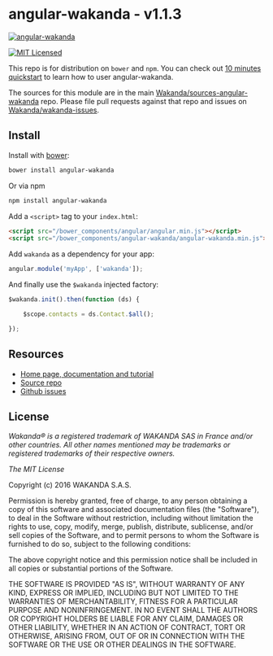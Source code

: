 # angular-wakanda - v1.1.3

[![ angular-wakanda ](https://wakanda.github.io/angular-wakanda/images/angular-wakanda.png)](https://wakanda.github.io/angular-wakanda/)

[![MIT Licensed](http://img.shields.io/badge/license-MIT-blue.svg?style=flat)](#license)

This repo is for distribution on `bower` and `npm`. You can check out [10 minutes quickstart](http://wakanda.github.io/angular-wakanda/#/doc/quickstart) to learn how to user angular-wakanda.

The sources for this module are in the main [Wakanda/sources-angular-wakanda](https://github.com/Wakanda/sources-angular-wakanda) repo. Please file pull requests against that repo and issues on  [Wakanda/wakanda-issues](https://github.com/Wakanda/wakanda-issues/labels/Angular-Wakanda).


## Install

Install with [bower](http://bower.io):

```bash
bower install angular-wakanda
```

Or via npm

```bash
npm install angular-wakanda
```

Add a `<script>` tag to your `index.html`:

```html
<script src="/bower_components/angular/angular.min.js"></script>
<script src="/bower_components/angular-wakanda/angular-wakanda.min.js"></script>
```

Add `wakanda` as a dependency for your app:

```javascript
angular.module('myApp', ['wakanda']);
```

And finally use the `$wakanda` injected factory:

```javascript
$wakanda.init().then(function (ds) {

	$scope.contacts = ds.Contact.$all();

});
```

## Resources

* [Home page, documentation and tutorial](https://wakanda.github.io/angular-wakanda/)
* [Source repo](https://github.com/Wakanda/sources-angular-wakanda)
* [Github issues](https://github.com/Wakanda/wakanda-issues/labels/Angular-Wakanda)

## License

*Wakanda® is a registered trademark of WAKANDA SAS in France and/or other countries. All other names mentioned may be trademarks or registered trademarks of their respective owners.*

*The MIT License*

Copyright (c) 2016 WAKANDA S.A.S.

Permission is hereby granted, free of charge, to any person obtaining a copy of this software and associated documentation files (the "Software"), to deal in the Software without restriction, including without limitation the rights to use, copy, modify, merge, publish, distribute, sublicense, and/or sell copies of the Software, and to permit persons to whom the Software is furnished to do so, subject to the following conditions:

The above copyright notice and this permission notice shall be included in all copies or substantial portions of the Software.

THE SOFTWARE IS PROVIDED "AS IS", WITHOUT WARRANTY OF ANY KIND, EXPRESS OR IMPLIED, INCLUDING BUT NOT LIMITED TO THE WARRANTIES OF MERCHANTABILITY, FITNESS FOR A PARTICULAR PURPOSE AND NONINFRINGEMENT. IN NO EVENT SHALL THE AUTHORS OR COPYRIGHT HOLDERS BE LIABLE FOR ANY CLAIM, DAMAGES OR OTHER LIABILITY, WHETHER IN AN ACTION OF CONTRACT, TORT OR OTHERWISE, ARISING FROM, OUT OF OR IN CONNECTION WITH THE SOFTWARE OR THE USE OR OTHER DEALINGS IN THE SOFTWARE.
